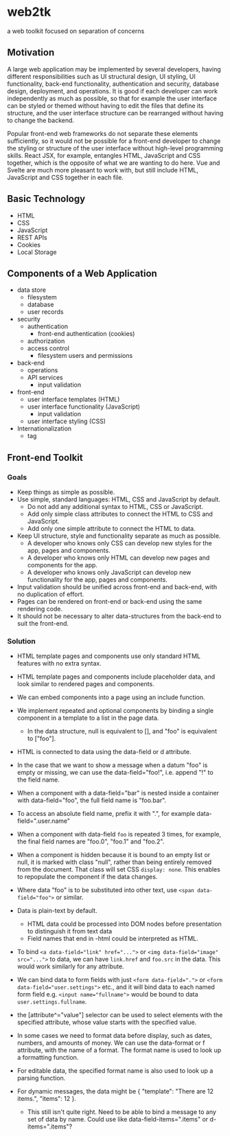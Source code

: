 # web2tk

a web toolkit focused on separation of concerns

## Motivation

A large web application may be implemented by several developers, having different responsibilities such as UI structural design, UI styling, UI functionality, back-end functionality, authentication and security, database design, deployment, and operations. It is good if each developer can work independently as much as possible, so that for example the user interface can be styled or themed without having to edit the files that define its structure, and the user interface structure can be rearranged without having to change the backend.

Popular front-end web frameworks do not separate these elements sufficiently, so it would not be possible for a front-end developer to change the styling or structure of the user interface without high-level programming skills. React JSX, for example, entangles HTML, JavaScript and CSS together, which is the opposite of what we are wanting to do here. Vue and Svelte are much more pleasant to work with, but still include HTML, JavaScript and CSS together in each file.


## Basic Technology

- HTML
- CSS
- JavaScript
- REST APIs
- Cookies
- Local Storage

## Components of a Web Application

- data store
  - filesystem
  - database
  - user records
- security
  - authentication
    - front-end authentication (cookies)
  - authorization
  - access control
    - filesystem users and permissions
- back-end
  - operations
  - API services
    - input validation
- front-end
  - user interface templates (HTML)
  - user interface functionality (JavaScript)
    - input validation
  - user interface styling (CSS)
- Internationalization
  - tag

## Front-end Toolkit

### Goals

- Keep things as simple as possible.
- Use simple, standard languages: HTML, CSS and JavaScript by default.
  - Do not add any additional syntax to HTML, CSS or JavaScript.
  - Add only simple class attributes to connect the HTML to CSS and JavaScript.
  - Add only one simple attribute to connect the HTML to data.
- Keep UI structure, style and functionality separate as much as possible.
  - A developer who knows only CSS can develop new styles for the app, pages and components.
  - A developer who knows only HTML can develop new pages and components for the app.
  - A developer who knows only JavaScript can develop new functionality for the app, pages and components.
- Input validation should be unified across front-end and back-end, with no duplication of effort.
- Pages can be rendered on front-end or back-end using the same rendering code.
- It should not be necessary to alter data-structures from the back-end to suit the front-end.

### Solution

- HTML template pages and components use only standard HTML features with no extra syntax.
- HTML template pages and components include placeholder data, and look similar to rendered pages and components.
- We can embed components into a page using an include function.
- We implement repeated and optional components by binding a single component in a template to a list in the page data.
  - In the data structure, null is equivalent to [], and "foo" is equivalent to ["foo"].
- HTML is connected to data using the data-field or d attribute.

- In the case that we want to show a message when a datum "foo" is empty or missing, we can use the data-field="foo!", i.e. append "!" to the field name.
- When a component with a data-field="bar" is nested inside a container with data-field="foo", the full field name is "foo.bar".
- To access an absolute field name, prefix it with ".", for example data-field=".user.name"
- When a component with data-field `foo` is repeated 3 times, for example, the final field names are "foo.0", "foo.1" and "foo.2".
- When a component is hidden because it is bound to an empty list or null, it is marked with class "null", rather than being entirely removed from the document. That class will set CSS `display: none`. This enables to repopulate the component if the data changes.
- Where data "foo" is to be substituted into other text, use `<span data-field="foo">` or similar.
- Data is plain-text by default.
  - HTML data could be processed into DOM nodes before presentation to distinguish it from text data
  - Field names that end in -html could be interpreted as HTML.
- To bind `<a data-field="link" href="...">` or `<img data-field="image" src="...">` to data, we can have `link.href` and `foo.src` in the data. This would work similarly for any attribute.
- We can bind data to form fields with just `<form data-field=".">` or `<form data-field="user.settings">` etc., and it will bind data to each named form field e.g. `<input name="fullname">` would be bound to data `user.settings.fullname`.
- the [attribute^="value"] selector can be used to select elements with the specified attribute, whose value starts with the specified value.
- In some cases we need to format data before display, such as dates, numbers, and amounts of money. We can use the data-format or f attribute, with the name of a format. The format name is used to look up a formatting function.
- For editable data, the specified format name is also used to look up a parsing function.
- For dynamic messages, the data might be { "template": "There are <span d='items' f='.cardinal'>12</span> <span d='.plurals.ITEM' d2='items' f='.plural'>items</span>.", "items": 12 }.
  - This still isn't quite right. Need to be able to bind a message to any set of data by name. Could use like data-field-items=".items" or d-items=".items"?
